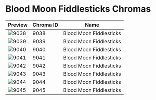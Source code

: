 # Blood Moon Fiddlesticks Chromas

| Preview | Chroma ID | Name |
|---------|-----------|------|
| ![9038](https://raw.communitydragon.org/latest/plugins/rcp-be-lol-game-data/global/default/v1/champion-chroma-images/9/9038.png) | 9038 | Blood Moon Fiddlesticks |
| ![9039](https://raw.communitydragon.org/latest/plugins/rcp-be-lol-game-data/global/default/v1/champion-chroma-images/9/9039.png) | 9039 | Blood Moon Fiddlesticks |
| ![9040](https://raw.communitydragon.org/latest/plugins/rcp-be-lol-game-data/global/default/v1/champion-chroma-images/9/9040.png) | 9040 | Blood Moon Fiddlesticks |
| ![9041](https://raw.communitydragon.org/latest/plugins/rcp-be-lol-game-data/global/default/v1/champion-chroma-images/9/9041.png) | 9041 | Blood Moon Fiddlesticks |
| ![9042](https://raw.communitydragon.org/latest/plugins/rcp-be-lol-game-data/global/default/v1/champion-chroma-images/9/9042.png) | 9042 | Blood Moon Fiddlesticks |
| ![9043](https://raw.communitydragon.org/latest/plugins/rcp-be-lol-game-data/global/default/v1/champion-chroma-images/9/9043.png) | 9043 | Blood Moon Fiddlesticks |
| ![9044](https://raw.communitydragon.org/latest/plugins/rcp-be-lol-game-data/global/default/v1/champion-chroma-images/9/9044.png) | 9044 | Blood Moon Fiddlesticks |
| ![9045](https://raw.communitydragon.org/latest/plugins/rcp-be-lol-game-data/global/default/v1/champion-chroma-images/9/9045.png) | 9045 | Blood Moon Fiddlesticks |